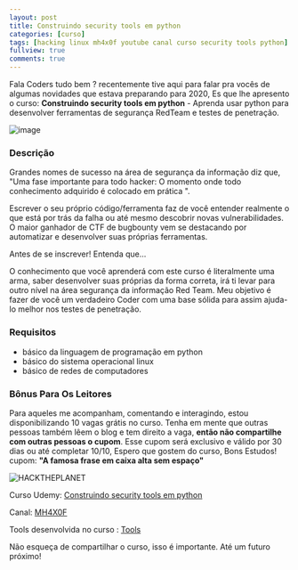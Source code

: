 ```yaml
---
layout: post
title: Construindo security tools em python 
categories: [curso]
tags: [hacking linux mh4x0f youtube canal curso security tools python]
fullview: true
comments: true
---
```

Fala Coders tudo bem ? recentemente tive aqui para falar pra vocês de algumas novidades que estava preparando para 2020, Es que lhe apresento o curso: **Construindo security tools em python** - Aprenda usar python para desenvolver ferramentas de segurança RedTeam e testes de penetração. 

![image](https://encrypted-tbn0.gstatic.com/images?q=tbn%3AANd9GcT71zwY028hhdHZiUqBNm5NXW-WCE1cCQvkgE2KKaFKEa0v73mp)

### Descrição

Grandes nomes de sucesso na área de segurança da informação diz que, "Uma fase importante para todo hacker: O momento onde todo conhecimento adquirido é colocado em prática ".

Escrever o seu próprio código/ferramenta faz de você entender realmente o que está por trás da falha ou até mesmo descobrir novas vulnerabilidades. O maior ganhador de CTF de bugbounty vem se destacando por automatizar  e desenvolver suas próprias ferramentas. 

Antes de se inscrever! Entenda que...

O conhecimento que você aprenderá com este curso é literalmente uma arma, saber desenvolver suas próprias da forma correta, irá ti levar para outro nível na área segurança da informação Red Team. Meu objetivo é fazer de você um verdadeiro Coder com uma base sólida para assim ajuda-lo melhor nos testes de penetração.

### Requisitos
- básico da linguagem de programação em python
- básico do sistema operacional linux
- básico de redes de computadores

### Bônus Para Os Leitores 
Para aqueles me acompanham, comentando e interagindo, estou disponibilizando 10 vagas grátis no curso. Tenha em mente que outras pessoas também lêem o blog e tem direito a vaga, **então não compartilhe com outras pessoas o cupom**. Esse cupom será exclusivo e válido por 30 dias ou até completar 10/10, Espero que gostem do curso, Bons Estudos! cupom: **"A famosa frase em caixa alta sem espaço"** 

![HACKTHEPLANET](https://i.ytimg.com/vi/u3CKgkyc7Qo/hqdefault.jpg)

Curso Udemy: [Construindo security tools em python](https://www.udemy.com/course/construindo-security-tools-em-python/)

Canal: [MH4X0F](https://www.youtube.com/channel/UC_MiXXdVv-wPLHPk8sJ868A)

Tools desenvolvida no curso : [Tools](https://github.com/mh4x0f/CursoSecurityToolsPython)

Não esqueça de compartilhar o curso, isso é importante. Até um futuro próximo! 
